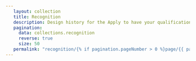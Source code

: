 ```yaml
---
   layout: collection
   title: Recognition
   description: Design history for the Apply to have your qualifications regulated service
   pagination:
     data: collections.recognition
     reverse: true
     size: 50
   permalink: "recognition/{% if pagination.pageNumber > 0 %}page/{{ pagination.pageNumber + 1 }}{% endif %}/"
---
```

